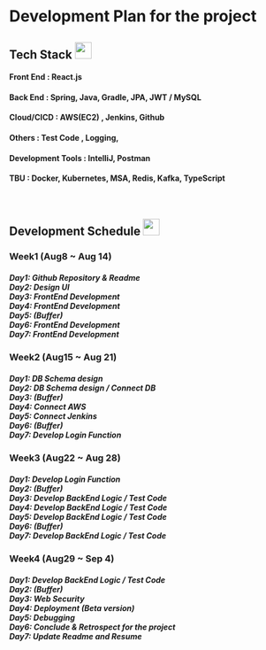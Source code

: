 


<h1>Development Plan for the project</h1>

<h2>Tech Stack   
<img src="https://cdn.jsdelivr.net/gh/devicons/devicon@latest/icons/java/java-original.svg" width=30 height=30/>
</h2>



          
          

<h4>Front End : React.js </h4> 
<h4>Back End : Spring, Java, Gradle, JPA, JWT / MySQL  </h4>
<h4>Cloud/CICD : AWS(EC2) , Jenkins, Github </h4>
<h4>Others : Test Code , Logging, </h4>
<h4>Development Tools : IntelliJ, Postman</h4>
<h4>TBU : Docker, Kubernetes, MSA, Redis, Kafka, TypeScript </h4>

<br>
<h2>Development Schedule

<img src="https://cdn.jsdelivr.net/gh/devicons/devicon@latest/icons/apachespark/apachespark-original.svg" width=30 height=30 />
          
</h2>
<h3>Week1 (Aug8 ~ Aug 14)</h3>
<h5>
Day1: Github Repository & Readme 
<br>
Day2: Design UI
<br>
Day3: FrontEnd Development
<br>
Day4: FrontEnd Development
<br>
Day5: (Buffer)
<br>
Day6: FrontEnd Development
<br>
Day7: FrontEnd Development
</h5>

<h3>Week2 (Aug15 ~ Aug 21) </h3>
<h5>
Day1: DB Schema design 
<br>
Day2: DB Schema design / Connect DB
<br>
Day3: (Buffer)
<br>
Day4: Connect AWS 
<br>
Day5: Connect Jenkins 
<br>
Day6: (Buffer)
<br>
Day7: Develop Login Function 
</h5>


<h3>Week3 (Aug22 ~ Aug 28)</h3>
<h5>
Day1: Develop Login Function
<br>
Day2: (Buffer)
<br>
Day3: Develop BackEnd Logic / Test Code 
<br>
Day4: Develop BackEnd Logic / Test Code 
<br>
Day5: Develop BackEnd Logic / Test Code 
<br>
Day6: (Buffer)
<br>
Day7: Develop BackEnd Logic / Test Code 
</h5>

<h3>Week4 (Aug29 ~ Sep 4) </h3>
<h5>
Day1: Develop BackEnd Logic / Test Code 
<br>
Day2: (Buffer)
<br>
Day3: Web Security 
<br>
Day4: Deployment (Beta version)
<br>
Day5: Debugging
<br>
Day6: Conclude & Retrospect for the project 
<br>
Day7: Update Readme and Resume
</h5>

